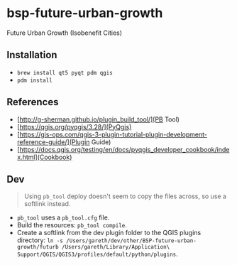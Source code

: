 # bsp-future-urban-growth

Future Urban Growth (Isobenefit Cities)

## Installation

- `brew install qt5 pyqt pdm qgis`
- `pdm install`

## References

- [http://g-sherman.github.io/plugin_build_tool/](PB Tool)
- [https://qgis.org/pyqgis/3.28/](PyQgis)
- [https://gis-ops.com/qgis-3-plugin-tutorial-plugin-development-reference-guide/](Plugin Guide)
- [https://docs.qgis.org/testing/en/docs/pyqgis_developer_cookbook/index.html](Cookbook)

## Dev

> Using `pb_tool` deploy doesn't seem to copy the files across, so use a softlink instead.

- `pb_tool` uses a `pb_tool.cfg` file.
- Build the resources: `pb_tool compile`.
- Create a softlink from the dev plugin folder to the QGIS plugins directory: `ln -s /Users/gareth/dev/other/BSP-future-urban-growth/futurb /Users/gareth/Library/Application\ Support/QGIS/QGIS3/profiles/default/python/plugins`.
